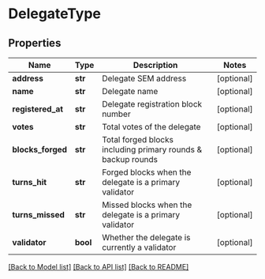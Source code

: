 # DelegateType

## Properties
Name | Type | Description | Notes
------------ | ------------- | ------------- | -------------
**address** | **str** | Delegate SEM address | [optional] 
**name** | **str** | Delegate name | [optional] 
**registered_at** | **str** | Delegate registration block number | [optional] 
**votes** | **str** | Total votes of the delegate | [optional] 
**blocks_forged** | **str** | Total forged blocks including primary rounds &amp; backup rounds | [optional] 
**turns_hit** | **str** | Forged blocks when the delegate is a primary validator | [optional] 
**turns_missed** | **str** | Missed blocks when the delegate is a primary validator | [optional] 
**validator** | **bool** | Whether the delegate is currently a validator | [optional] 

[[Back to Model list]](../README.md#documentation-for-models) [[Back to API list]](../README.md#documentation-for-api-endpoints) [[Back to README]](../README.md)


